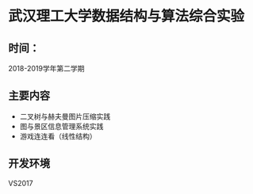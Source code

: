 # 武汉理工大学数据结构与算法综合实验

## 时间：

2018-2019学年第二学期

## 主要内容
* 二叉树与赫夫曼图片压缩实践
* 图与景区信息管理系统实践
* 游戏连连看（线性结构）

## 开发环境

VS2017